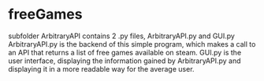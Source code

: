 # freeGames
subfolder ArbitraryAPI contains 2 .py files, ArbitraryAPI.py and GUI.py
ArbitraryAPI.py is the backend of this simple program, which makes a call to an API that returns a list of free games available on steam.
GUI.py is the user interface, displaying the information gained by ArbitraryAPI.py and displaying it in a more readable way for the average user.
